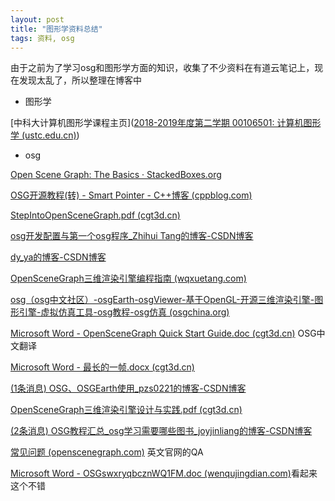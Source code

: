 ```yaml
---
layout: post
title: "图形学资料总结"
tags: 资料, osg
---
```


由于之前为了学习osg和图形学方面的知识，收集了不少资料在有道云笔记上，现在发现太乱了，所以整理在博客中



- 图形学

[中科大计算机图形学课程主页]([2018-2019年度第二学期 00106501: 计算机图形学 (ustc.edu.cn)](http://staff.ustc.edu.cn/~tongwh/CG_2019/))



- osg

[Open Scene Graph: The Basics · StackedBoxes.org](https://stackedboxes.org/2010/05/05/osg-part-1-the-basics/)

[OSG开源教程(转) - Smart Pointer - C++博客 (cppblog.com)](http://www.cppblog.com/xx1206917580/archive/2011/07/19/151412.html)

[StepIntoOpenSceneGraph.pdf (cgt3d.cn)](http://wiki.cgt3d.cn/mediawiki/images/b/b2/StepIntoOpenSceneGraph.pdf)

[osg开发配置与第一个osg程序_Zhihui Tang的博客-CSDN博客](https://blog.csdn.net/forcsdn_tang/article/details/122273695?ops_request_misc=%7B%22request%5Fid%22%3A%22169235074116800180698318%22%2C%22scm%22%3A%2220140713.130102334..%22%7D&request_id=169235074116800180698318&biz_id=0&utm_medium=distribute.pc_search_result.none-task-blog-2~all~sobaiduend~default-4-122273695-null-null.142^v93^insert_down1&utm_term=osg教程&spm=1018.2226.3001.4187)

[dy_ya的博客-CSDN博客](https://blog.csdn.net/didi_ya/article/details/112399742)

[OpenSceneGraph三维渲染引擎编程指南 (wqxuetang.com)](https://lib-stdu.wqxuetang.com/book/73134)

[osg（osg中文社区）-osgEarth-osgViewer-基于OpenGL-开源三维渲染引擎-图形引擎-虚拟仿真工具-osg教程-osg仿真 (osgchina.org)](http://www.osgchina.org/)

[Microsoft Word - OpenSceneGraph Quick Start Guide.doc (cgt3d.cn)](http://wiki.cgt3d.cn/mediawiki/images/5/54/OSG快速入门.pdf)  OSG中文翻译

[Microsoft Word - 最长的一帧.docx (cgt3d.cn)](http://wiki.cgt3d.cn/mediawiki/images/0/08/最长的一帧.pdf)

[(1条消息) OSG、OSGEarth使用_pzs0221的博客-CSDN博客](https://blog.csdn.net/pzs0221/article/details/124020017)

[OpenSceneGraph三维渲染引擎设计与实践.pdf (cgt3d.cn)](http://wiki.cgt3d.cn/mediawiki/images/4/40/OpenSceneGraph三维渲染引擎设计与实践.pdf)

[(2条消息) OSG教程汇总_osg学习需要哪些图书_joyjinliang的博客-CSDN博客](https://blog.csdn.net/fage888888882001/article/details/46954905)

[常见问题 (openscenegraph.com)](https://www.openscenegraph.com/index.php/support/faq#IhavenoideawhatOpenSceneGraphiscanyougivemeashortdescription)  英文官网的QA

[Microsoft Word - OSGswxryqbcznWQ1FM.doc (wenqujingdian.com)](http://www.wenqujingdian.com/Public/editor/attached/file/20180428/20180428094803_30813.pdf)看起来这个不错